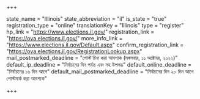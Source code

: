 +++

state_name = "Illinois"
state_abbreviation = "il"
is_state = "true"
registration_type = "online"
translationKey = "Illinois"
type = "register"
hp_link = "https://www.elections.il.gov/"
registration_link = "https://ova.elections.il.gov/"
more_info_link = "https://www.elections.il.gov/Default.aspx"
confirm_registration_link = "https://ova.elections.il.gov/RegistrationLookup.aspx"
mail_postmarked_deadline = "পোস্ট চিহ্ন করা আবশ্যক (মঙ্গলবার, ১১ অক্টোবর, ২০২২)"
default_ip_deadline = "নির্বাচনের দিন পর্যন্ত এবং সহ উপলব্ধ"
default_online_deadline = "নির্বাচনের ১৬ দিন আগে"
default_mail_postmarked_deadline = "নির্বাচনের দিন ২৮ দিন আগে পোস্টমার্ক করা আবশ্যক"

+++